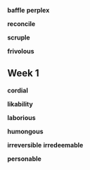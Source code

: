 
**baffle**
**perplex**

**reconcile**

**scruple**

**frivolous**

## Week 1 

**cordial**

**likability**

**laborious**

**humongous**

**irreversible**
**irredeemable**

**personable**

